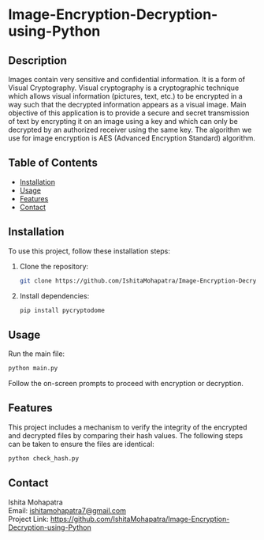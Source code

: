 # Image-Encryption-Decryption-using-Python
## Description
Images contain very sensitive and confidential information. It is a form of Visual Cryptography. Visual cryptography is a cryptographic technique which allows visual information (pictures, text, etc.) to be encrypted in a way such that the decrypted information appears as a visual image.
Main objective of this application is to provide a secure and secret transmission of text by encrypting it on an image using a key and which can only be decrypted by an authorized receiver using the same key. The algorithm we use for image encryption is AES (Advanced Encryption Standard) algorithm.

## Table of Contents

- [Installation](#installation)
- [Usage](#usage)
- [Features](#features)
- [Contact](#contact)

## Installation
To use this project, follow these installation steps:

1. Clone the repository:
   ```bash
   git clone https://github.com/IshitaMohapatra/Image-Encryption-Decryption-using-Python.git
   ```
2. Install dependencies:
   ```bash
   pip install pycryptodome
   ```
## Usage
Run the main file:
```bash
python main.py
```
Follow the on-screen prompts to proceed with encryption or decryption.

## Features
This project includes a mechanism to verify the integrity of the encrypted and decrypted files by comparing their hash values. The following steps can be taken to ensure the files are identical:
```bash
python check_hash.py
```

## Contact
Ishita Mohapatra <br>
Email: ishitamohapatra7@gmail.com <br>
Project Link: https://github.com/IshitaMohapatra/Image-Encryption-Decryption-using-Python

